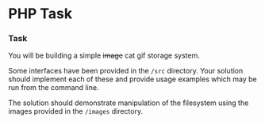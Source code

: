 # PHP Task


### Task
You will be building a simple ~~image~~ cat gif storage system.

Some interfaces have been provided in the `/src` directory. Your solution
should implement each of these and provide usage examples which may be run
from the command line.

The solution should demonstrate manipulation of the filesystem using the 
images provided in the `/images` directory.

